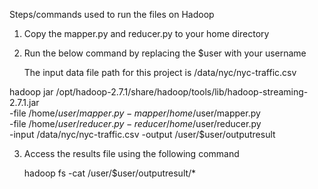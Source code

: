 
Steps/commands used to run the files on Hadoop


1. Copy the mapper.py and reducer.py to your home directory

2. Run the below command by replacing the $user with your username

	The input data file path for this project is /data/nyc/nyc-traffic.csv

hadoop jar /opt/hadoop-2.7.1/share/hadoop/tools/lib/hadoop-streaming-2.7.1.jar \
-file /home/$user/mapper.py    -mapper /home/$user/mapper.py \
-file /home/$user/reducer.py   -reducer /home/$user/reducer.py \
-input /data/nyc/nyc-traffic.csv  -output /user/$user/outputresult

3. Access the results file using the following command 

	hadoop fs -cat /user/$user/outputresult/*
	
	




